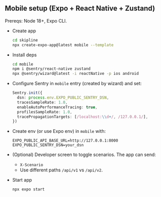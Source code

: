 ## Mobile setup (Expo + React Native + Zustand)

Prereqs: Node 18+, Expo CLI.

- Create app
  ```bash
  cd skipline
  npx create-expo-app@latest mobile --template
  ```

- Install deps
  ```bash
  cd mobile
  npm i @sentry/react-native zustand
  npx @sentry/wizard@latest -i reactNative -p ios android
  ```

- Configure Sentry in `mobile` entry (created by wizard) and set:
  ```ts
  Sentry.init({
    dsn: process.env.EXPO_PUBLIC_SENTRY_DSN,
    tracesSampleRate: 1.0,
    enableAutoPerformanceTracing: true,
    profilesSampleRate: 1.0,
    tracePropagationTargets: [/localhost:\\d+/, /127.0.0.1/],
  })
  ```

- Create env (or use Expo env) in `mobile` with:
  ```env
  EXPO_PUBLIC_API_BASE_URL=http://127.0.0.1:8000
  EXPO_PUBLIC_SENTRY_DSN=your_dsn
  ```

- (Optional) Developer screen to toggle scenarios. The app can send:
  - `X-Scenario`
  - Use different paths `/api/v1` vs `/api/v2`.

- Start app
  ```bash
  npx expo start
  ```
